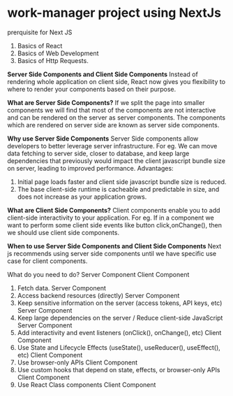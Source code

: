 # work-manager project using NextJs

prerquisite for Next JS
1. Basics of React
2. Basics of Web Development
3. Basics of Http Requests.


**Server Side Components and Client Side Components**
Instead of rendering whole application on client side, React now gives you flexibility to where to
render your components based on their purpose.

**What are Server Side Components?**
If we split the page into smaller components we will find that most of the components are not interactive and can be rendered on the server as server components.
The components which are rendered on server side are known as server side components.

**Why use Server Side Components**
Server Side components allow developers to better leverage server infrastructure.
For eg. We can move data fetching to server side, closer to database, and keep large dependencies
that previously would impact the client javascript bundle size on server, leading to improved performance.
Advantages:
1. Initial page loads faster and client side javascript bundle size is reduced.
2. The base client-side runtime is cacheable and predictable in size, and does not increase as your application grows.

**What are Client Side Components?**
Client components enable you to add client-side interactivity to your application.
For eg. If in a component we want to perform some client side events like button click,onChange(), then we should use client side components.

**When to use Server Side Components and Client Side Components**
Next js recommends using server side components until we have specific use case for client components.

What do you need to do?	Server Component	Client Component

1. Fetch data.		Server Component
2. Access backend resources (directly)		Server Component
3. Keep sensitive information on the server (access tokens, API keys, etc)		Server Component
4. Keep large dependencies on the server / Reduce client-side JavaScript		Server Component
5. Add interactivity and event listeners (onClick(), onChange(), etc)		Client Component
6. Use State and Lifecycle Effects (useState(), useReducer(), useEffect(), etc)		Client Component
7. Use browser-only APIs		Client Component
8. Use custom hooks that depend on state, effects, or browser-only APIs		Client Component
9. Use React Class components		Client Component
